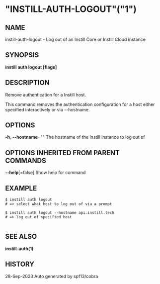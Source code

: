# "INSTILL-AUTH-LOGOUT"("1")


## NAME



instill-auth-logout - Log out of an Instill Core or Instill Cloud instance 

## SYNOPSIS



**instill auth logout [flags]** 

## DESCRIPTION



Remove authentication for a Instill host. 

This command removes the authentication configuration for a host either specified interactively or via --hostname. 

## OPTIONS



**-h**, **--hostname**="" 	The hostname of the Instill instance to log out of 

## OPTIONS INHERITED FROM PARENT COMMANDS



**--help**[=false] 	Show help for command 

## EXAMPLE





    
```
$ instill auth logout
# => select what host to log out of via a prompt

$ instill auth logout --hostname api.instill.tech
# => log out of specified host


```


## SEE ALSO



**instill-auth(1)** 

## HISTORY



28-Sep-2023 Auto generated by spf13/cobra 
